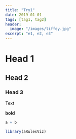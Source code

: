 ```yaml
---
title: "Try1"
date: 2019-01-01
tags: [tag1, tag2]
header:
  image: "/images/liffey.jpg"
excerpt: "e1, e2, e3"
---
```


# Head 1

## Head 2

### Head 3

Text

**bold**

```r
a + b

library(aRulesViz)
```
